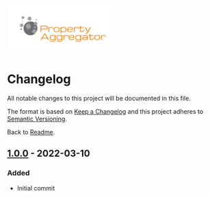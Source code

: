 ![Property Aggregator Logo](logo.png)

# Changelog

All notable changes to this project will be documented in this file.

The format is based on [Keep a Changelog](http://keepachangelog.com/en/1.0.0/)
and this project adheres to [Semantic Versioning](http://semver.org/spec/v2.0.0.html).

Back to [Readme](README.md).

## [1.0.0] - 2022-03-10

### Added
* Initial commit

[1.0.0]: https://github.com/bischoffdev/property-aggregator/tree/1.0.0